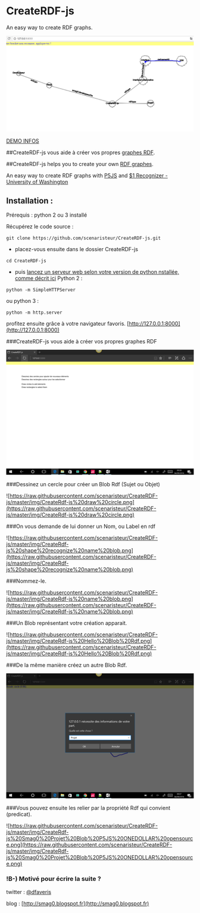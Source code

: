 # CreateRDF-js
An easy way to create RDF graphs.

![createrdf-js demo](https://github.com/scenaristeur/CreateRDF-js/blob/master/img/CreateRDF-js%20demo.png)

[DEMO INFOS ](http://scenaristeur.github.io/CreateRDF-js/)

##CreateRDF-js vous aide à créer vos propres [graphes RDF](https://fr.wikipedia.org/wiki/Resource_Description_Framework).

##CreateRDF-js helps you to create your own [RDF graphes](https://en.wikipedia.org/wiki/Resource_Description_Framework).

An easy way to create RDF graphs with [P5JS](https://p5js.org/) and [$1 Recognizer - University of Washington](http://depts.washington.edu/aimgroup/proj/dollar/)

## Installation : 
Prérequis : python 2 ou 3 installé

Récupérez le code source : 
```
git clone https://github.com/scenaristeur/CreateRDF-js.git
```
* placez-vous ensuite dans le dossier CreateRDF-js
```
cd CreateRDF-js
```
* puis [lancez un serveur web selon votre version de python nstallée, comme décrit ici](https://github.com/processing/p5.js/wiki/Local-server) 
Python 2 : 
```
python -m SimpleHTTPServer
```
ou python 3 : 
```
python -m http.server
```

profitez ensuite grâce à votre navigateur favoris. 
[http://127.0.0.1:8000](http://127.0.0.1:8000)


###CreateRDF-js vous aide à créer vos propres graphes RDF

![createrdf](https://raw.githubusercontent.com/scenaristeur/CreateRDF-js/master/img/CreateRdf-js.png)

###Dessinez un cercle pour créer un Blob Rdf (Sujet ou Objet)

![https://raw.githubusercontent.com/scenaristeur/CreateRDF-js/master/img/CreateRdf-js%20draw%20circle.png](https://raw.githubusercontent.com/scenaristeur/CreateRDF-js/master/img/CreateRdf-js%20draw%20circle.png)

###On vous demande de lui donner un Nom, ou Label en rdf

![https://raw.githubusercontent.com/scenaristeur/CreateRDF-js/master/img/CreateRdf-js%20shape%20recognize%20name%20blob.png](https://raw.githubusercontent.com/scenaristeur/CreateRDF-js/master/img/CreateRdf-js%20shape%20recognize%20name%20blob.png)

###Nommez-le.

![https://raw.githubusercontent.com/scenaristeur/CreateRDF-js/master/img/CreateRdf-js%20name%20blob.png](https://raw.githubusercontent.com/scenaristeur/CreateRDF-js/master/img/CreateRdf-js%20name%20blob.png)

###Un Blob représentant votre création apparait.


![https://raw.githubusercontent.com/scenaristeur/CreateRDF-js/master/img/CreateRdf-js%20Hello%20Blob%20Rdf.png](https://raw.githubusercontent.com/scenaristeur/CreateRDF-js/master/img/CreateRdf-js%20Hello%20Blob%20Rdf.png)


###De la même manière créez un autre Blob Rdf.

![blob p5js create RDF js](https://raw.githubusercontent.com/scenaristeur/CreateRDF-js/master/img/CreateRdf-js%20name%20Blob%20Projet.png)


###Vous pouvez ensuite les relier par la propriété Rdf qui convient (predicat).

![https://raw.githubusercontent.com/scenaristeur/CreateRDF-js/master/img/CreateRdf-js%20Smag0%20Projet%20Blob%20P5JS%20ONEDOLLAR%20opensource.png](https://raw.githubusercontent.com/scenaristeur/CreateRDF-js/master/img/CreateRdf-js%20Smag0%20Projet%20Blob%20P5JS%20ONEDOLLAR%20opensource.png)

### !B-) Motivé pour écrire la suite ?



twitter : [@dfaveris](https://twitter.com/dfaveris)

blog : [http://smag0.blogspot.fr](http://smag0.blogspot.fr)




